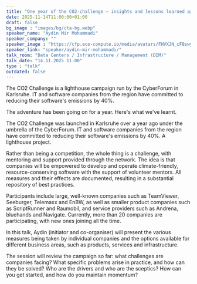 ```yaml
---
title: "One year of the CO2-challenge – insights and lessons learned 🇬🇧"
date: 2025-11-14T11:00:00+01:00
draft: false
bg_image : "images/bg/cta-bg.webp"
speaker_name: "Aydin Mir Mohammadi"
speaker_company: ""
speaker_image : "https://cfp.eco-compute.io/media/avatars/FHVXJN_cF8swyT.JPG"
speaker_link: "speaker/aydin-mir-mohammadi/"
talk_room: "Data Centers / Infrastructure / Management (DIM)"
talk_date: "14.11.2025 11:00"
type : "talk"
outdated: false
---
```


The CO2 Challenge is a lighthouse campaign run by the CyberForum in Karlsruhe. IT and software companies from the region have committed to reducing their software's emissions by 40%. 

The adventure has been going on for a year. Here's what we've learnt.

The CO2 Challenge was launched in Karlsruhe over a year ago under the umbrella of the CyberForum. IT and software companies from the region have committed to reducing their software's emissions by 40%. A lighthouse project.

Rather than being a competition, the whole thing is a challenge, with mentoring and support provided through the network. The idea is that companies will be empowered to develop and operate climate-friendly, resource-conserving software with the support of volunteer mentors. All measures and their effects are documented, resulting in a substantial repository of best practices.

Participants include large, well-known companies such as TeamViewer, Seeburger, Telemaxx and EnBW, as well as smaller product companies such as ScriptRunner and Raumobil, and service providers such as Andrena, bluehands and Navigate. Currently, more than 20 companies are participating, with new ones joining all the time.

In this talk, Aydin (initiator and co-organiser) will present the various measures being taken by individual companies and the options available for different business areas, such as products, services and infrastructure.

The session will review the campaign so far: what challenges are companies facing? What specific problems arise in practice, and how can they be solved? Who are the drivers and who are the sceptics? How can you get started, and how do you maintain momentum?
